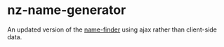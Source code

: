 # nz-name-generator

An updated version of the <a href="https://github.com/andi-crb/name-finder">name-finder</a> using ajax rather than client-side data.
